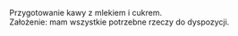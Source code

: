 Przygotowanie kawy z mlekiem i cukrem.<br>
Założenie: mam wszystkie potrzebne rzeczy do dyspozycji.
